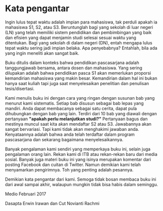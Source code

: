 # Kata pengantar

Ingin lulus tepat waktu adalah impian para mahasiswa, tak perduli apakah ia mahasiswa S1, S2, atau S3. Beruntunglah bagi yang sekolah di luar negeri (LN) yang telah memiliki sistem pendidikan dan pembimbingan yang baik dan efisien yang dapat menjamin studi selesai sesuai waktu yang ditentukan. Bagi yang sekolah di dalam negeri (DN), entah mengapa lulus tepat waktu sering jadi impian belaka. Apa penyebabnya? Entahlah, bila ada yang ingin meneliti akan sangat baik. 

Buku ditulis dalam konteks bahwa pendidikan pascasarjana adalah tanggungjawab bersama, antara dosen dan mahasiswa. Yang sering dilupakan adalah bahwa pendidikan pasca S1 akan memerlukan proporsi kemandirian mahasiswa yang makin besar. Kemandirian dalam hal ini bukan hanya saat kuliah tapi juga saat menyelesaikan penelitian dan penulisan tesis/disertasi.

Kami menulis buku ini dengan cara yang ringan dengan susunan bab yang menurut kami sistematis. Setiap bab disusun sebagai bab lepas yang mandiri. Anda dapat membacanya sebagai satu cerita, dapat pula dihubungkan dengan bab yang lain. Terdiri dari 10 bab yang diawali dengan pertanyaan **"apakah perlu melanjutkan studi?"** Pertanyaan bagus dan mestinya muncul saat kita akan mendaftar S2 atau S3. Jawabannya akan sangat bervariasi. Tapi kami tidak akan menghakimi jawaban anda. Kenyataannya adalah bahwa anda telah terdaftar dalam program pascasarjana dan sekarang bagaimana menyelesaikannya.

Banyak pengalaman kami sendiri yang memperkaya buku ini, selain juga pengalaman orang lain. Rekan kami di ITB atau rekan-rekan baru dari media sosial. Banyak juga materi buku ini yang isinya merupakan komentar dari posting Facebook dan cuitan di Twitter. Namun demikian kami telah menyamarkan pengirimnya. Toh yang penting adalah pesannya.

Demikian kata pengantar dari kami. Semoga tidak bosan membaca buku ini dari awal sampai akhir, walaupun mungkin tidak bisa habis dalam seminggu. 

Medio Februari 2017


Dasapta Erwin Irawan dan 
Cut Novianti Rachmi